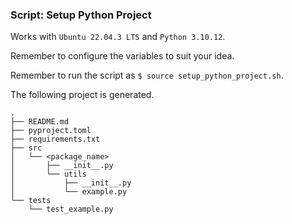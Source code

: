 ### Script: Setup Python Project

Works with `Ubuntu 22.04.3 LTS` and `Python 3.10.12`.

Remember to configure the variables to suit your idea.

Remember to run the script as `$ source setup_python_project.sh`.

The following project is generated.

    .
    ├── README.md
    ├── pyproject.toml
    ├── requirements.txt
    ├── src
    │   └── <package_name>
    │       ├── __init__.py
    │       └── utils
    │           ├── __init__.py
    │           └── example.py
    └── tests
        └── test_example.py
